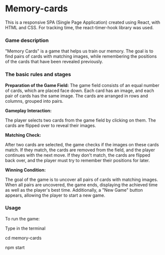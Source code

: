 # Memory-cards

This is a responsive SPA (Single Page Application) created using React, with HTML and CSS. For tracking time, the react-timer-hook library was used.

### Game description
"Memory Cards" is a game that helps us train our memory. The goal is to find pairs of cards with matching images, while remembering the positions of the cards that have been revealed previously.


### The basic rules and stages

**Preparation of the Game Field:**
The game field consists of an equal number of cards, which are placed face down. Each card has an image, and each pair of cards has the same image. The cards are arranged in rows and columns, grouped into pairs.

**Gameplay Interaction:**

The player selects two cards from the game field by clicking on them. The cards are flipped over to reveal their images.

**Matching Check:**

After two cards are selected, the game checks if the images on these cards match. If they match, the cards are removed from the field, and the player continues with the next move. If they don't match, the cards are flipped back over, and the player must try to remember their positions for later.

**Winning Condition:**

The goal of the game is to uncover all pairs of cards with matching images. When all pairs are uncovered, the game ends, displaying the achieved time as well as the player's best time. Additionally, a "New Game" button appears, allowing the player to start a new game.

### Usage

To run the game:

Type in the terminal

cd memory-cards

npm start

